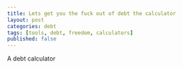 ```yaml
---
title: Lets get you the fuck out of debt the calculator
layout: post
categories: debt
tags: [tools, debt, freedom, calculators]
published: false
---
```

A debt calculator
